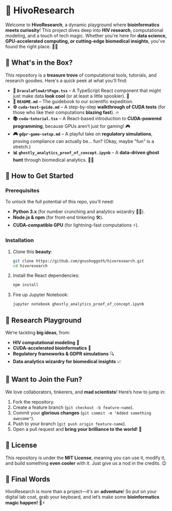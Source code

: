 # 🧬 HivoResearch

Welcome to **HivoResearch**, a dynamic playground where **bioinformatics meets curiosity**! This project dives deep into **HIV research**, computational modeling, and a touch of tech magic. Whether you're here for **data science, GPU-accelerated computing, or cutting-edge biomedical insights**, you've found the right place. 🧪✨

## 📂 What's in the Box?

This repository is a **treasure trove** of computational tools, tutorials, and research goodies. Here's a quick peek at what you'll find:

- **🎨 `DraculaFlowArtPage.tsx`** – A TypeScript React component that might just make data **look cool** (or at least a little spookier). 🦇
- **📘 `README.md`** – The guidebook to our scientific expedition.
- **⚙️ `cuda-test-guide.md`** – A step-by-step **walkthrough of CUDA tests** (for those who like their computations **blazing fast**). 🔥
- **📚 `cuda-tutorial.tsx`** – A React-based introduction to **CUDA-powered programming**, because GPUs aren’t just for gaming! 🎮
- **🎮 `gdpr-game-setup.md`** – A playful take on **regulatory simulations**, proving compliance can actually be... fun? (Okay, maybe "fun" is a stretch.)
- **📊 `ghostly_analytics_proof_of_concept.ipynb`** – A **data-driven ghost hunt** through biomedical analytics. 👻💡

## 🚀 How to Get Started

### Prerequisites
To unlock the full potential of this repo, you'll need:
- **Python 3.x** (for number crunching and analytics wizardry 🧙‍♂️).
- **Node.js & npm** (for front-end tinkering 🛠️).
- **CUDA-compatible GPU** (for lightning-fast computations ⚡).

### Installation
1. Clone this **beauty**:
   ```sh
   git clone https://github.com/gnushoggoth/hivoresearch.git
   cd hivoresearch
   ```
2. Install the React dependencies:
   ```sh
   npm install
   ```
3. Fire up Jupyter Notebook:
   ```sh
   jupyter notebook ghostly_analytics_proof_of_concept.ipynb
   ```

## 🔬 Research Playground
We’re tackling **big ideas**, from:
- **HIV computational modeling** 🧬
- **CUDA-accelerated bioinformatics** 🚀
- **Regulatory frameworks & GDPR simulations** 🔍
- **Data analytics wizardry for biomedical insights** 📈

## 🤝 Want to Join the Fun?
We love collaborators, tinkerers, and **mad scientists**! Here’s how to jump in:
1. Fork the repository.
2. Create a feature branch (`git checkout -b feature-name`).
3. Commit your **glorious changes** (`git commit -m "Added something awesome"`).
4. Push to your branch (`git push origin feature-name`).
5. Open a pull request and **bring your brilliance to the world!** 🚀

## 📜 License
This repository is under the **MIT License**, meaning you can use it, modify it, and build something **even cooler** with it. Just give us a nod in the credits. 😉

## 🎉 Final Words
HivoResearch is more than a project—it's an **adventure**! So put on your digital lab coat, grab your keyboard, and let’s make some **bioinformatics magic happen!** 🧠⚡